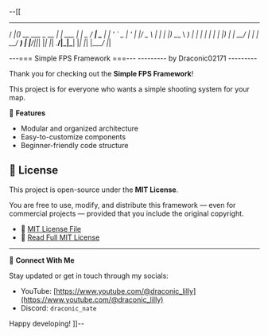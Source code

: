 --[[
  ____  _                 _        _____ ____  ____  
 / ___|(_)_ __ ___  _ __ | | ___  |  ___|  _ \/ ___| 
 \___ \| | '_ ` _ \| '_ \| |/ _ \ | |_  | |_) \___ \ 
  ___) | | | | | | | |_) | |  __/ |  _| |  __/ ___) |
 |____/|_|_| |_| |_| .__/|_|\___| |_|   |_|   |____/ 
                   |_|                               

---=== Simple FPS Framework ===---
--------- by Draconic02171 ---------

Thank you for checking out the **Simple FPS Framework**!

This project is for everyone who wants a simple shooting system for your map.

📂 **Features**  
- Modular and organized architecture
- Easy-to-customize components  
- Beginner-friendly code structure  

## 📜 License

This project is open-source under the **MIT License**.

You are free to use, modify, and distribute this framework — even for commercial projects — provided that you include the original copyright.

* 📄 [MIT License File](LICENSE)
* 📘 [Read Full MIT License](https://opensource.org/licenses/MIT)

---

📱 **Connect With Me**

Stay updated or get in touch through my socials:

- YouTube: [https://www.youtube.com/@draconic_lilly](https://www.youtube.com/@draconic_lilly)  
- Discord: `draconic_nate`

Happy developing!
]]--
